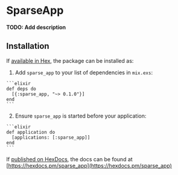 # SparseApp

**TODO: Add description**

## Installation

If [available in Hex](https://hex.pm/docs/publish), the package can be installed as:

  1. Add `sparse_app` to your list of dependencies in `mix.exs`:

    ```elixir
    def deps do
      [{:sparse_app, "~> 0.1.0"}]
    end
    ```

  2. Ensure `sparse_app` is started before your application:

    ```elixir
    def application do
      [applications: [:sparse_app]]
    end
    ```

If [published on HexDocs](https://hex.pm/docs/tasks#hex_docs), the docs can
be found at [https://hexdocs.pm/sparse_app](https://hexdocs.pm/sparse_app)

